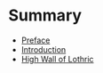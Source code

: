 # Summary

<!-- prettier-ignore -->
- [Preface](README.md)
- [Introduction](doc/introduction.md)
- [High Wall of Lothric](doc/high-wall-lothric.md)
